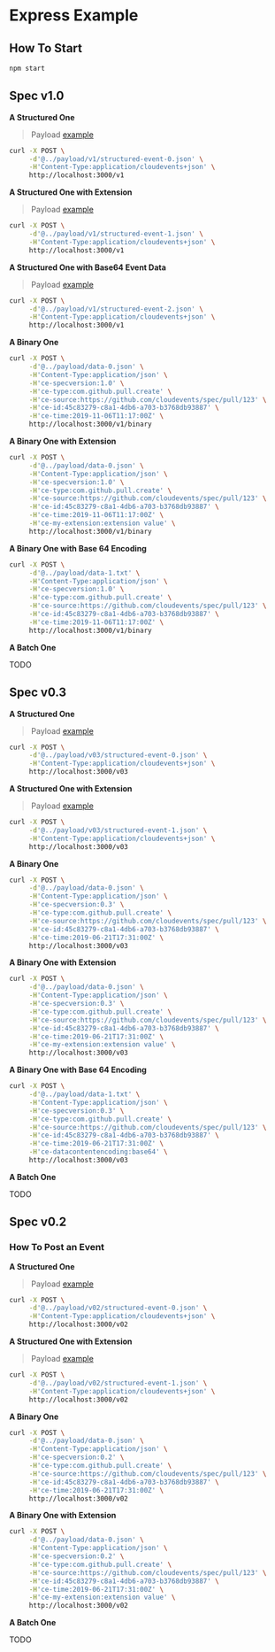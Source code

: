 # Express Example

## How To Start

```bash
npm start
```

## Spec v1.0


__A Structured One__

> Payload [example](../payload/v1/structured-event-0.json)

```bash
curl -X POST \
     -d'@../payload/v1/structured-event-0.json' \
     -H'Content-Type:application/cloudevents+json' \
     http://localhost:3000/v1
```

__A Structured One with Extension__

> Payload [example](../payload/v1/structured-event-1.json)

```bash
curl -X POST \
     -d'@../payload/v1/structured-event-1.json' \
     -H'Content-Type:application/cloudevents+json' \
     http://localhost:3000/v1
```

__A Structured One with Base64 Event Data__

> Payload [example](../payload/v1/structured-event-2.json)

```bash
curl -X POST \
     -d'@../payload/v1/structured-event-2.json' \
     -H'Content-Type:application/cloudevents+json' \
     http://localhost:3000/v1
```

__A Binary One__

```bash
curl -X POST \
     -d'@../payload/data-0.json' \
     -H'Content-Type:application/json' \
     -H'ce-specversion:1.0' \
     -H'ce-type:com.github.pull.create' \
     -H'ce-source:https://github.com/cloudevents/spec/pull/123' \
     -H'ce-id:45c83279-c8a1-4db6-a703-b3768db93887' \
     -H'ce-time:2019-11-06T11:17:00Z' \
     http://localhost:3000/v1/binary
```

__A Binary One with Extension__

```bash
curl -X POST \
     -d'@../payload/data-0.json' \
     -H'Content-Type:application/json' \
     -H'ce-specversion:1.0' \
     -H'ce-type:com.github.pull.create' \
     -H'ce-source:https://github.com/cloudevents/spec/pull/123' \
     -H'ce-id:45c83279-c8a1-4db6-a703-b3768db93887' \
     -H'ce-time:2019-11-06T11:17:00Z' \
     -H'ce-my-extension:extension value' \
     http://localhost:3000/v1/binary
```

__A Binary One with Base 64 Encoding__

```bash
curl -X POST \
     -d'@../payload/data-1.txt' \
     -H'Content-Type:application/json' \
     -H'ce-specversion:1.0' \
     -H'ce-type:com.github.pull.create' \
     -H'ce-source:https://github.com/cloudevents/spec/pull/123' \
     -H'ce-id:45c83279-c8a1-4db6-a703-b3768db93887' \
     -H'ce-time:2019-11-06T11:17:00Z' \
     http://localhost:3000/v1/binary
```

__A Batch One__

TODO

## Spec v0.3

__A Structured One__

> Payload [example](../payload/v03/structured-event-0.json)

```bash
curl -X POST \
     -d'@../payload/v03/structured-event-0.json' \
     -H'Content-Type:application/cloudevents+json' \
     http://localhost:3000/v03
```

__A Structured One with Extension__

> Payload [example](../payload/v03/structured-event-1.json)

```bash
curl -X POST \
     -d'@../payload/v03/structured-event-1.json' \
     -H'Content-Type:application/cloudevents+json' \
     http://localhost:3000/v03
```

__A Binary One__

```bash
curl -X POST \
     -d'@../payload/data-0.json' \
     -H'Content-Type:application/json' \
     -H'ce-specversion:0.3' \
     -H'ce-type:com.github.pull.create' \
     -H'ce-source:https://github.com/cloudevents/spec/pull/123' \
     -H'ce-id:45c83279-c8a1-4db6-a703-b3768db93887' \
     -H'ce-time:2019-06-21T17:31:00Z' \
     http://localhost:3000/v03
```

__A Binary One with Extension__

```bash
curl -X POST \
     -d'@../payload/data-0.json' \
     -H'Content-Type:application/json' \
     -H'ce-specversion:0.3' \
     -H'ce-type:com.github.pull.create' \
     -H'ce-source:https://github.com/cloudevents/spec/pull/123' \
     -H'ce-id:45c83279-c8a1-4db6-a703-b3768db93887' \
     -H'ce-time:2019-06-21T17:31:00Z' \
     -H'ce-my-extension:extension value' \
     http://localhost:3000/v03
```

__A Binary One with Base 64 Encoding__

```bash
curl -X POST \
     -d'@../payload/data-1.txt' \
     -H'Content-Type:application/json' \
     -H'ce-specversion:0.3' \
     -H'ce-type:com.github.pull.create' \
     -H'ce-source:https://github.com/cloudevents/spec/pull/123' \
     -H'ce-id:45c83279-c8a1-4db6-a703-b3768db93887' \
     -H'ce-time:2019-06-21T17:31:00Z' \
     -H'ce-datacontentencoding:base64' \
     http://localhost:3000/v03
```

__A Batch One__

TODO

## Spec v0.2

### How To Post an Event

__A Structured One__

> Payload [example](../payload/v02/structured-event-0.json)

```bash
curl -X POST \
     -d'@../payload/v02/structured-event-0.json' \
     -H'Content-Type:application/cloudevents+json' \
     http://localhost:3000/v02
```

__A Structured One with Extension__

> Payload [example](../payload/v02/structured-event-1.json)

```bash
curl -X POST \
     -d'@../payload/v02/structured-event-1.json' \
     -H'Content-Type:application/cloudevents+json' \
     http://localhost:3000/v02
```

__A Binary One__

```bash
curl -X POST \
     -d'@../payload/data-0.json' \
     -H'Content-Type:application/json' \
     -H'ce-specversion:0.2' \
     -H'ce-type:com.github.pull.create' \
     -H'ce-source:https://github.com/cloudevents/spec/pull/123' \
     -H'ce-id:45c83279-c8a1-4db6-a703-b3768db93887' \
     -H'ce-time:2019-06-21T17:31:00Z' \
     http://localhost:3000/v02
```

__A Binary One with Extension__

```bash
curl -X POST \
     -d'@../payload/data-0.json' \
     -H'Content-Type:application/json' \
     -H'ce-specversion:0.2' \
     -H'ce-type:com.github.pull.create' \
     -H'ce-source:https://github.com/cloudevents/spec/pull/123' \
     -H'ce-id:45c83279-c8a1-4db6-a703-b3768db93887' \
     -H'ce-time:2019-06-21T17:31:00Z' \
     -H'ce-my-extension:extension value' \
     http://localhost:3000/v02
```

__A Batch One__

TODO

